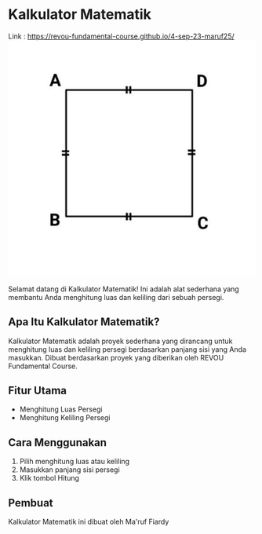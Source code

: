 # Kalkulator Matematik
Link : https://revou-fundamental-course.github.io/4-sep-23-maruf25/
![Persegi](./assets/persegi.jpg)

Selamat datang di Kalkulator Matematik! Ini adalah alat sederhana yang membantu Anda menghitung luas dan keliling dari sebuah persegi.

## Apa Itu Kalkulator Matematik?

Kalkulator Matematik adalah proyek sederhana yang dirancang untuk menghitung luas dan keliling persegi berdasarkan panjang sisi yang Anda masukkan. Dibuat berdasarkan proyek yang diberikan oleh REVOU Fundamental Course.

## Fitur Utama

- Menghitung Luas Persegi
- Menghitung Keliling Persegi

## Cara Menggunakan

1. Pilih menghitung luas atau keliling
2. Masukkan panjang sisi persegi
3. Klik tombol Hitung

## Pembuat

Kalkulator Matematik ini dibuat oleh Ma'ruf Fiardy
